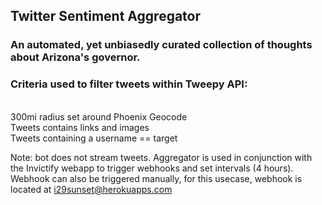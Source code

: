 ## Twitter Sentiment Aggregator

### An automated, yet unbiasedly curated collection of thoughts about Arizona's governor. 

### Criteria used to filter tweets within Tweepy API:
<br>300mi radius set around Phoenix Geocode
<br>Tweets contains links and images
<br>Tweets containing a username == target

<p>

Note: bot does not stream tweets. 
Aggregator is used in conjunction with the Invictify webapp to trigger webhooks and set intervals (4 hours). 
<br>Webhook can also be triggered manually, for this usecase, webhook is located at i29sunset@herokuapps.com 


